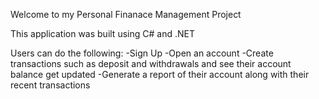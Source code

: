 Welcome to my Personal Finanace Management Project

This application was built using C# and .NET

Users can do the following:
-Sign Up
-Open an account
-Create transactions such as deposit and withdrawals and see their account balance get updated
-Generate a report of their account along with their recent transactions
